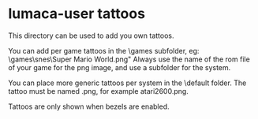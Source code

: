 # lumaca-user tattoos

This directory can be used to add you own tattoos.

You can add per game tattoos in the \games subfolder, eg: \games\snes\Super Mario World.png"
Always use the name of the rom file of your game for the png image, and use a subfolder for the system.

You can place more generic tattoos per system in the \default folder.
The tattoo must be named <system>.png, for example atari2600.png.

Tattoos are only shown when bezels are enabled.
